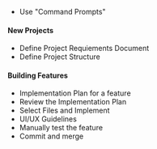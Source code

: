 - Use "Command Prompts"


#### New Projects

- Define Project Requiements Document
- Define Project Structure

#### Building Features

- Implementation Plan for a feature
- Review the Implementation Plan
- Select Files and Implement
- UI/UX Guidelines
- Manually test the feature
- Commit and merge